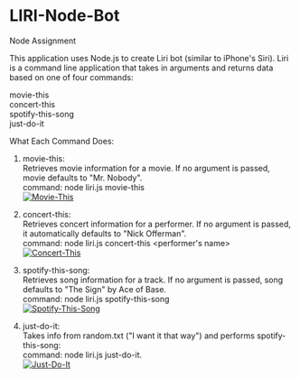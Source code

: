 # LIRI-Node-Bot
Node Assignment

This application uses Node.js to create Liri bot (similar to iPhone's Siri). Liri is a command line application that takes in arguments and returns data based on one of four commands:

movie-this<br>
concert-this<br>
spotify-this-song<br>
just-do-it<br>

What Each Command Does:<br>

1. movie-this:<br>
Retrieves movie information for a movie. If no argument is passed, movie defaults to "Mr. Nobody".<br>
command: node liri.js movie-this <name of a movie><br>
[![Movie-This](https://img.youtube.com/vi/udE4TvCc3K4/0.jpg)](https://www.youtube.com/watch?v=udE4TvCc3K4)
  
2. concert-this:<br>
Retrieves concert information for a performer. If no argument is passed, it automatically defaults to "Nick Offerman".<br>
command: node liri.js concert-this <performer's name><br>
[![Concert-This](https://img.youtube.com/vi/xrtIy0prtaw/0.jpg)](https://www.youtube.com/watch?v=xrtIy0prtaw)

3. spotify-this-song:<br>
Retrieves song information for a track. If no argument is passed, song defaults to "The Sign" by Ace of Base.<br>
command: node liri.js spotify-this-song <name of a song><br>
[![Spotify-This-Song](https://img.youtube.com/vi/_KQtwcKxsrg/0.jpg)](https://www.youtube.com/watch?v=_KQtwcKxsrg)


4. just-do-it:<br>
Takes info from random.txt ("I want it that way") and performs spotify-this-song:<br>
command: node liri.js just-do-it.<br>
[![Just-Do-It](https://img.youtube.com/vi/Ae415NnSyD0/0.jpg)](https://www.youtube.com/watch?v=Ae415NnSyD0)
